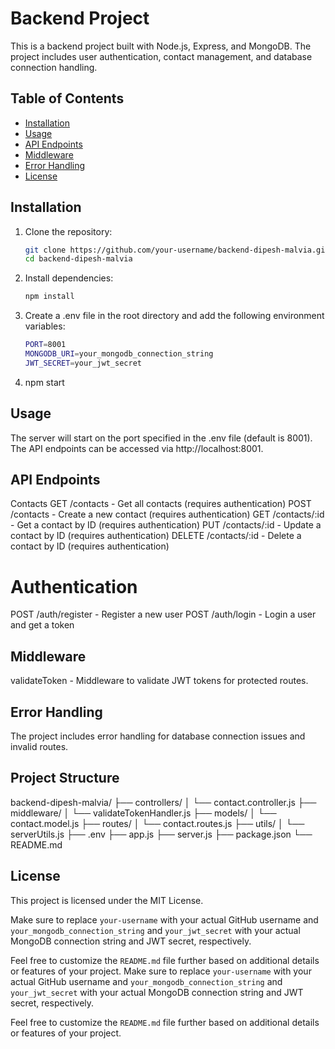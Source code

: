 # Backend Project

This is a backend project built with Node.js, Express, and MongoDB. The project includes user authentication, contact management, and database connection handling.

## Table of Contents

- [Installation](#installation)
- [Usage](#usage)
- [API Endpoints](#api-endpoints)
- [Middleware](#middleware)
- [Error Handling](#error-handling)
- [License](#license)

## Installation

1. Clone the repository:
   ```bash
   git clone https://github.com/your-username/backend-dipesh-malvia.git
   cd backend-dipesh-malvia
2. Install dependencies:

   ```bash
   npm install
4. Create a .env file in the root directory and add the following environment variables:
   ```bash
   PORT=8001
   MONGODB_URI=your_mongodb_connection_string
   JWT_SECRET=your_jwt_secret
6. npm start
   
## Usage
The server will start on the port specified in the .env file (default is 8001).
The API endpoints can be accessed via http://localhost:8001.
## API Endpoints
Contacts
GET /contacts - Get all contacts (requires authentication)
POST /contacts - Create a new contact (requires authentication)
GET /contacts/:id - Get a contact by ID (requires authentication)
PUT /contacts/:id - Update a contact by ID (requires authentication)
DELETE /contacts/:id - Delete a contact by ID (requires authentication)
# Authentication
POST /auth/register - Register a new user
POST /auth/login - Login a user and get a token
## Middleware
validateToken - Middleware to validate JWT tokens for protected routes.
## Error Handling
The project includes error handling for database connection issues and invalid routes.
## Project Structure
  backend-dipesh-malvia/
├── controllers/
│   └── contact.controller.js
├── middleware/
│   └── validateTokenHandler.js
├── models/
│   └── contact.model.js
├── routes/
│   └── contact.routes.js
├── utils/
│   └── serverUtils.js
├── .env
├── app.js
├── server.js
├── package.json
└── README.md

## License
This project is licensed under the MIT License.
  
Make sure to replace `your-username` with your actual GitHub username and `your_mongodb_connection_string` and `your_jwt_secret` with your actual MongoDB connection string and JWT secret, respectively.

Feel free to customize the `README.md` file further based on additional details or features of your project.
Make sure to replace `your-username` with your actual GitHub username and `your_mongodb_connection_string` and `your_jwt_secret` with your actual MongoDB connection string and JWT secret, respectively.

Feel free to customize the `README.md` file further based on additional details or features of your project.
